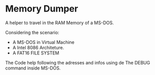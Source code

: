 # Memory Dumper

A helper to travel in the RAM Memory of a MS-DOS.

Considering the scenario:
  - A MS-DOS in Virtual Machine
  - A Intel 8086 Architeture.
  - A FAT16 FILE SYSTEM

The Code help following the adresses and infos using de The DEBUG command inside MS-DOS.


